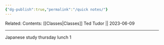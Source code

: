 ```yaml
---
{"dg-publish":true,"permalink":"/quick notes/"}
---
```


Related:
Contents: 
[[Classes\|Classes]]
Ted Tudor || 2023-06-09
***
Japanese study thursday lunch 1 

